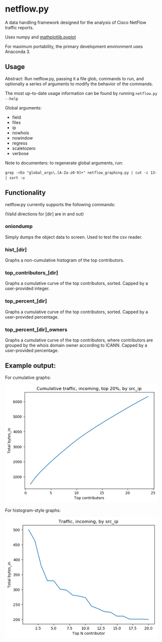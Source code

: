 # netflow.py

A data handling framework designed for the analysis of Cisco NetFlow traffic reports.

Uses numpy and [mathplotlib.pyplot](https://matplotlib.org/api/_as_gen/matplotlib.pyplot.html)

For maximum portability, the primary development environment uses Anaconda 3.

## Usage

Abstract: Run netflow.py, passing it a file glob, commands to run, and optionally a series of arguments to modify the behavior of the commands.

The most up-to-date usage information can be found by running ``netflow.py --help``



Global arguments:

- field
- files
- ip
- nowhois
- nowindow
- regress
- scaletozero
- verbose

Note to documenters: to regenerate global arguments, run:

`grep -rEo "global_args\.[A-Za-z0-9]+" netflow_graphing.py | cut -c 13- | sort -u`

## Functionality

netflow.py currently supports the following commands:

(Valid directions for [dir] are in and out)

### oniondump

Simply dumps the object data to screen. Used to test the csv reader.

### hist_[dir]

Graphs a non-cumulative histogram of the top contributors.

### top_contributors_[dir]

Graphs a cumulative curve of the top contributors, sorted. Capped by a user-provided integer.

### top_percent_[dir]

Graphs a cumulative curve of the top contributors, sorted. Capped by a user-provided percentage. 

### top_percent\_[dir]\_owners

Graphs a cumulative curve of the top contributors, where contributors are grouped by the whois domain owner according to ICANN. Capped by a user-provided percentage. 



## Example output:

For cumulative graphs:

![example](.\docs\example_cumu.png)

For histogram-style graphs:

![example](.\docs\example_contrib.png)